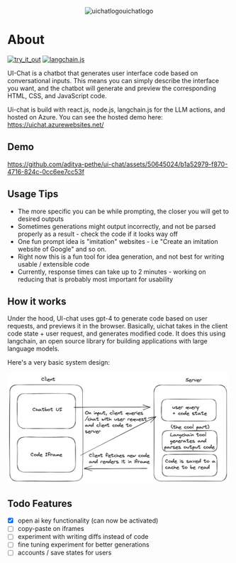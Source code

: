 <p align="center">
  <img src="https://github.com/aditya-pethe/ui-chat/assets/50645024/c0f3f1a0-013d-431e-8d34-eaa26e0d642a" alt="uichatlogouichatlogo">


# About

[![try_it_out](https://img.shields.io/badge/try_it_out-teal.svg)](https://uichat.azurewebsites.net/)
[![langchain.js](https://img.shields.io/badge/langchain.js-navy.svg)]([https://uichat.azurewebsites.net/](https://js.langchain.com/docs/))


UI-Chat is a chatbot that generates user interface code based on conversational inputs. This means you can simply describe the interface you want, and the chatbot will generate and preview the corresponding HTML, CSS, and JavaScript code.

Ui-chat is build with react.js, node.js, langchain.js for the LLM actions, and hosted on Azure. You can see the hosted demo here:
https://uichat.azurewebsites.net/


## Demo

https://github.com/aditya-pethe/ui-chat/assets/50645024/b1a52979-f870-4716-824c-0cc6ee7cc53f


## Usage Tips

- The more specific you can be while prompting, the closer you will get to desired outputs
- Sometimes generations might output incorrectly, and not be parsed properly as a result - check the code if it looks way off
- One fun prompt idea is "imitation" websites - i.e "Create an imitation website of Google" and so on. 
- Right now this is a fun tool for idea generation, and not best for writing usable / extensible code
- Currently, response times can take up to 2 minutes - working on reducing that is probably most important for usability

## How it works

Under the hood, UI-chat uses gpt-4 to generate code based on user requests, and previews it in the browser. Basically, uichat takes in the client code state + user request, and generates modified code. It does this using langchain, an open source library for building applications with large language models.  

Here's a very basic system design:

<img src="./images/uichatdesign.png" alt="alt text" width="500" height="250">
<!-- ![design overview](./images/uichatdesign.png)
 -->

## Todo Features

- [X] open ai key functionality (can now be activated)
- [ ] copy-paste on iframes
- [ ] experiment with writing diffs instead of code
- [ ] fine tuning experiment for better generations
- [ ] accounts / save states for users

